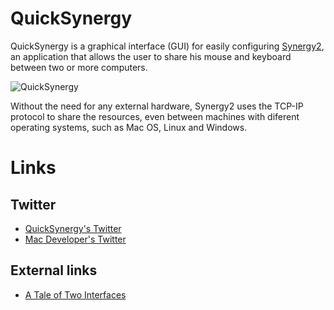 # QuickSynergy

QuickSynergy is a graphical interface (GUI) for easily configuring [Synergy2](http://synergy2.sf.net/), an application that allows the user to share his mouse and keyboard between two or more computers.

 ![QuickSynergy](http://img189.imageshack.us/img189/1300/quicksynergy.jpg) 

Without the need for any external hardware, Synergy2 uses the TCP-IP protocol to share the resources, even between machines with diferent operating systems, such as Mac OS, Linux and Windows.

# Links

## Twitter

* [QuickSynergy's Twitter](http://twitter.com/quicksynergy)
* [Mac Developer's Twitter](http://twitter.com/otaviocc)

## External links

* [A Tale of Two Interfaces](http://manas.tungare.name/blog/a-tale-of-two-interfaces/)

